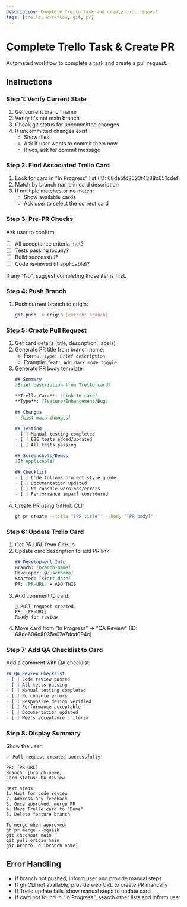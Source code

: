 ```yaml
---
description: Complete Trello task and create pull request
tags: [trello, workflow, git, pr]
---
```


# Complete Trello Task & Create PR

Automated workflow to complete a task and create a pull request.

## Instructions

### Step 1: Verify Current State
1. Get current branch name
2. Verify it's not main branch
3. Check git status for uncommitted changes
4. If uncommitted changes exist:
   - Show files
   - Ask if user wants to commit them now
   - If yes, ask for commit message

### Step 2: Find Associated Trello Card
1. Look for card in "In Progress" list (ID: 68de5fd2323f4388c651cdef)
2. Match by branch name in card description
3. If multiple matches or no match:
   - Show available cards
   - Ask user to select the correct card

### Step 3: Pre-PR Checks
Ask user to confirm:
- [ ] All acceptance criteria met?
- [ ] Tests passing locally?
- [ ] Build successful?
- [ ] Code reviewed (if applicable)?

If any "No", suggest completing those items first.

### Step 4: Push Branch
1. Push current branch to origin:
   ```bash
   git push -u origin [current-branch]
   ```

### Step 5: Create Pull Request
1. Get card details (title, description, labels)
2. Generate PR title from branch name:
   - Format: `type: Brief description`
   - Example: `feat: Add dark mode toggle`
3. Generate PR body template:
   ```markdown
   ## Summary
   [Brief description from Trello card]

   **Trello Card**: [Link to card]
   **Type**: [Feature/Enhancement/Bug]

   ## Changes
   - [List main changes]

   ## Testing
   - [ ] Manual testing completed
   - [ ] E2E tests added/updated
   - [ ] All tests passing

   ## Screenshots/Demos
   [If applicable]

   ## Checklist
   - [ ] Code follows project style guide
   - [ ] Documentation updated
   - [ ] No console warnings/errors
   - [ ] Performance impact considered
   ```
4. Create PR using GitHub CLI:
   ```bash
   gh pr create --title "[PR title]" --body "[PR body]"
   ```

### Step 6: Update Trello Card
1. Get PR URL from GitHub
2. Update card description to add PR link:
   ```markdown
   ## Development Info
   Branch: [branch-name]
   Developer: @[username]
   Started: [start-date]
   PR: [PR-URL] ⬅️ ADD THIS
   ```
3. Add comment to card:
   ```
   📝 Pull request created
   PR: [PR-URL]
   Ready for review
   ```
4. Move card from "In Progress" → "QA Review" (ID: 68de606c8035e07e7dcd094c)

### Step 7: Add QA Checklist to Card
Add a comment with QA checklist:
```markdown
## QA Review Checklist
- [ ] Code review passed
- [ ] All tests passing
- [ ] Manual testing completed
- [ ] No console errors
- [ ] Responsive design verified
- [ ] Performance acceptable
- [ ] Documentation updated
- [ ] Meets acceptance criteria
```

### Step 8: Display Summary
Show the user:
```
✅ Pull request created successfully!

PR: [PR-URL]
Branch: [branch-name]
Card Status: QA Review

Next steps:
1. Wait for code review
2. Address any feedback
3. Once approved, merge PR
4. Move Trello card to "Done"
5. Delete feature branch

To merge when approved:
gh pr merge --squash
git checkout main
git pull origin main
git branch -d [branch-name]
```

## Error Handling

- If branch not pushed, inform user and provide manual steps
- If gh CLI not available, provide web URL to create PR manually
- If Trello update fails, show manual steps to update card
- If card not found in "In Progress", search other lists and inform user
